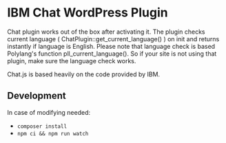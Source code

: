 # IBM Chat WordPress Plugin

Chat plugin works out of the box after activating it. The plugin checks current language ( ChatPlugin::get_current_language() ) on init and returns instantly if language is English. Please note that language check is based Polylang's function pll_current_language(). So if your site is not using that plugin, make sure the language check works.

Chat.js is based heavily on the code provided by IBM.

## Development

In case of modifying needed:

- `composer install`
- `npm ci && npm run watch`

